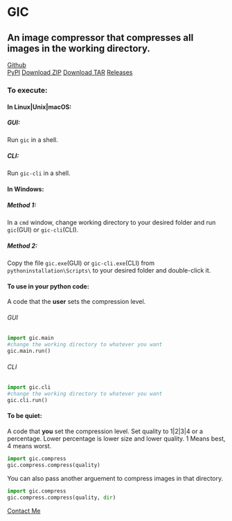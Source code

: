 # GIC 

## An image compressor that compresses all images in the working directory.  

[Github](https://github.com/poyynt/gic)  
[PyPI](https://pypi.org/project/gic)
[Download ZIP](site.github.zip_url)
[Download TAR](site.github.tar_url)
[Releases](site.github.releases_url)


### To execute:  
#### In Linux|Unix|macOS:  
##### GUI:  
Run `gic` in a shell.  
##### CLI:  
Run `gic-cli` in a shell.  
#### In Windows:
##### Method 1:
In a `cmd` window, change working directory to your desired folder and run `gic`(GUI) or `gic-cli`(CLI).  
##### Method 2:
Copy the file `gic.exe`(GUI) or `gic-cli.exe`(CLI) from `pythoninstallation\Scripts\` to your desired folder and double-click it.  
#### To use in your python code:  
A code that the **user** sets the compression level.
###### GUI
```python
import gic.main
#change the working directory to whatever you want
gic.main.run()
```
###### CLI
```python
import gic.cli
#change the working directory to whatever you want
gic.cli.run()
```
#### To be quiet:  
A code that **you** set the compression level.
Set quality to 1|2|3|4 or a percentage. Lower percentage is lower size and lower quality. 1 Means best, 4 means worst.
```python
import gic.compress
gic.compress.compress(quality)
```
You can also pass another arguement to compress images in that directory.
```python
import gic.compress
gic.compress.compress(quality, dir)
```


[Contact Me](mailto:parsa@programmer.net)
